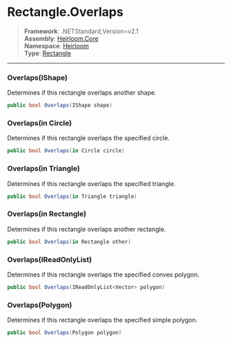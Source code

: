 # Rectangle.Overlaps

> **Framework**: .NETStandard,Version=v2.1  
> **Assembly**: [Heirloom.Core][0]  
> **Namespace**: [Heirloom][0]  
> **Type**: [Rectangle][1]  

--------------------------------------------------------------------------------

### Overlaps(IShape)

Determines if this rectangle overlaps another shape.

```cs
public bool Overlaps(IShape shape)
```

### Overlaps(in Circle)

Determines if this rectangle overlaps the specified circle.

```cs
public bool Overlaps(in Circle circle)
```

### Overlaps(in Triangle)

Determines if this rectangle overlaps the specified triangle.

```cs
public bool Overlaps(in Triangle triangle)
```

### Overlaps(in Rectangle)

Determines if this rectangle overlaps another rectangle.

```cs
public bool Overlaps(in Rectangle other)
```

### Overlaps(IReadOnlyList<Vector>)

Determines if this rectangle overlaps the specified convex polygon.

```cs
public bool Overlaps(IReadOnlyList<Vector> polygon)
```

### Overlaps(Polygon)

Determines if this rectangle overlaps the specified simple polygon.

```cs
public bool Overlaps(Polygon polygon)
```

[0]: ..\Heirloom.Core.md
[1]: Heirloom.Rectangle.md
